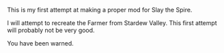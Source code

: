 This is my first attempt at making a proper mod for Slay the Spire.

I will attempt to recreate the Farmer from Stardew Valley. 
This first attempt will probably not be very good. 

You have been warned.